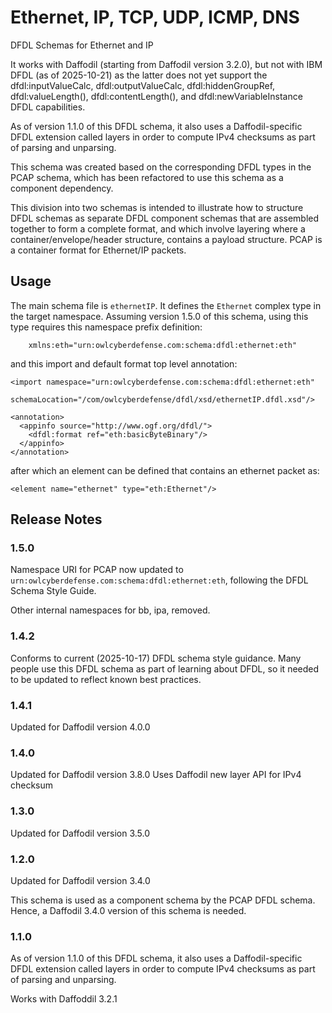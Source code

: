 Ethernet, IP, TCP, UDP, ICMP, DNS
====

DFDL Schemas for Ethernet and IP

It works with Daffodil (starting from Daffodil version 3.2.0), 
but not with IBM DFDL (as of 2025-10-21) as the latter does not yet support
the dfdl:inputValueCalc, dfdl:outputValueCalc, 
dfdl:hiddenGroupRef, dfdl:valueLength(), dfdl:contentLength(),
and dfdl:newVariableInstance DFDL capabilities.

As of version 1.1.0 of this DFDL schema, it also uses a Daffodil-specific DFDL extension called layers in order
to compute IPv4 checksums as part of parsing and unparsing. 

This schema was created based on the corresponding DFDL types in the PCAP schema, which has been refactored
to use this schema as a component dependency.

This division into two schemas is intended to illustrate how to structure DFDL schemas as 
separate DFDL component
schemas that are assembled together to form a complete format, and which involve layering where a 
container/envelope/header structure, contains a payload structure. PCAP is a container format for Ethernet/IP packets. 

## Usage

The main schema file is `ethernetIP`. It defines the `Ethernet` complex type in the
target namespace. Assuming version 1.5.0 of this schema, using this type requires this namespace 
prefix definition:

        xmlns:eth="urn:owlcyberdefense.com:schema:dfdl:ethernet:eth"

and this import and default format top level annotation:

    <import namespace="urn:owlcyberdefense.com:schema:dfdl:ethernet:eth"
               schemaLocation="/com/owlcyberdefense/dfdl/xsd/ethernetIP.dfdl.xsd"/>

    <annotation>
      <appinfo source="http://www.ogf.org/dfdl/">
        <dfdl:format ref="eth:basicByteBinary"/> 
      </appinfo>
    </annotation>

after which an element can be defined that contains an ethernet packet as:

    <element name="ethernet" type="eth:Ethernet"/>


## Release Notes

### 1.5.0

Namespace URI for PCAP now updated to `urn:owlcyberdefense.com:schema:dfdl:ethernet:eth`,
following the DFDL Schema Style Guide. 

Other internal namespaces for bb, ipa, removed.

### 1.4.2

Conforms to current (2025-10-17) DFDL schema style guidance. 
Many people use this DFDL schema as part of learning about DFDL, so it 
needed to be updated to reflect known best practices.

### 1.4.1
Updated for Daffodil version 4.0.0

### 1.4.0
Updated for Daffodil version 3.8.0
Uses Daffodil new layer API for IPv4 checksum

### 1.3.0
Updated for Daffodil version 3.5.0

### 1.2.0
Updated for Daffodil version 3.4.0

This schema is used as a component schema by the PCAP DFDL schema. 
Hence, a Daffodil 3.4.0 version of this schema is needed.

### 1.1.0
As of version 1.1.0 of this DFDL schema, it also uses a Daffodil-specific DFDL extension called layers in order
  to compute IPv4 checksums as part of parsing and unparsing.

Works with Daffoddil 3.2.1 
